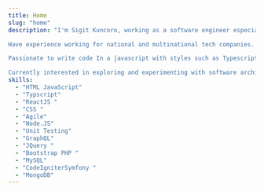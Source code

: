 ```yaml
---
title: Home
slug: "home"
description: "I'm Sigit Kuncoro, working as a software engineer especially in the web frontend development. In further, experienced handle API gateway on client API communication, it's will optimally utilize strong logic and programming.

Have experience working for national and multinational tech companies.

Passionate to write code In a javascript with styles such as Typescript or Flow.

Currently interested in exploring and experimenting with software architecture best practices."
skills:
  - "HTML JavaScript"
  - "Typscript"
  - "ReactJS "
  - "CSS "
  - "Agile"
  - "Node.JS"
  - "Unit Testing"
  - "GraphQL"
  - "JQuery "
  - "Bootstrap PHP "
  - "MySQL"
  - "CodeIgniterSymfony "
  - "MongoDB"
---
```

